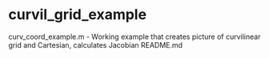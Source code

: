 # curvil_grid_example

curv_coord_example.m - Working example that creates picture of curvilinear grid and Cartesian, calculates Jacobian
README.md
